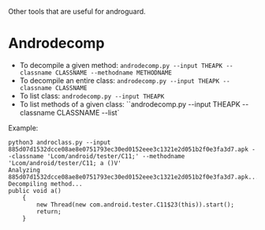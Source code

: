 Other tools that are useful for androguard.

# Androdecomp

- To decompile a given method: `androdecomp.py --input THEAPK --classname CLASSNAME --methodname METHODNAME`
- To decompile an entire class: `androdecomp.py --input THEAPK --classname CLASSNAME`
- To list class: `androdecomp.py --input THEAPK`
- To list methods of a given class: ``androdecomp.py --input THEAPK --classname CLASSNAME --list`

Example:

```
python3 androclass.py --input 885d07d1532dcce08ae8e0751793ec30ed0152eee3c1321e2d051b2f0e3fa3d7.apk --classname 'Lcom/android/tester/C11;' --methodname 'Lcom/android/tester/C11; a ()V'
Analyzing 885d07d1532dcce08ae8e0751793ec30ed0152eee3c1321e2d051b2f0e3fa3d7.apk...
Decompiling method...
public void a()
    {
        new Thread(new com.android.tester.C11$23(this)).start();
        return;
    }
```
